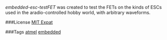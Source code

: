 *embedded-esc-testFET* was created to test the FETs on the kinds of ESCs used in the aradio-controlled hobby world, with arbitrary waveforms.

###License
[MIT Expat](http://ashimagroup.net/os/license/mit-expat)

###Tags
[atmel](http://ashimagroup.net/os/tag/atmel)
[embedded](http://ashimagroup.net/os/tag/embedded)

